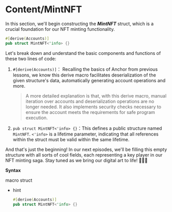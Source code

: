 # Content/MintNFT

In this section, we'll begin constructing the ***MintNFT*** struct, which is a crucial foundation for our NFT minting functionality.

```rust
#[derive(Accounts)]
pub struct MintNFT<'info> {}
```

Let's break down and understand the basic components and functions of these two lines of code:

1. `#[derive(Accounts)]`： Recalling the basics of Anchor from previous lessons, we know this derive macro facilitates deserialization of the given structure's data, automatically generating account operations and more.
    
    > A more detailed explanation is that, with this derive macro, manual iteration over accounts and deserialization operations are no longer needed. It also implements security checks necessary to ensure the account meets the requirements for safe program execution.
    > 
2. `pub struct MintNFT<'info> {}`：This defines a public structure named `MintNFT`. `<'info>` is a lifetime parameter, indicating that all references within the struct must be valid within the same lifetime.

And that's just the beginning! In our next episodes, we'll be filling this empty structure with all sorts of cool fields, each representing a key player in our NFT minting saga. Stay tuned as we bring our digital art to life! 🌟🎨🚀

**Syntax** 

macro struct

- hint
    
    ```rust
    #[derive(Accounts)]
    pub struct MintNFT<'info> {}
    ```